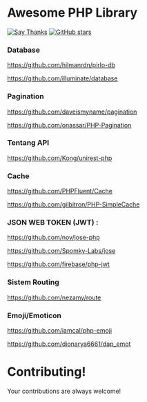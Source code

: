 # Awesome PHP Library
[![Say Thanks](https://img.shields.io/badge/say-thanks-ff69b4.svg)](https://saythanks.io/to/isfaaghyth)
[![GitHub stars](https://img.shields.io/github/stars/k4m4/movies-for-hackers.svg)](https://github.com/isfaaghyth/awesome-php-library/stargazers)

### Database
https://github.com/hilmanrdn/pirlo-db

https://github.com/illuminate/database

### Pagination
https://github.com/daveismyname/pagination

https://github.com/onassar/PHP-Pagination

###  Tentang API
https://github.com/Kong/unirest-php

###  Cache
https://github.com/PHPFluent/Cache

https://github.com/gilbitron/PHP-SimpleCache

### JSON WEB TOKEN (JWT) :
https://github.com/nov/jose-php

https://github.com/Spomky-Labs/jose

https://github.com/firebase/php-jwt

###  Sistem Routing
https://github.com/nezamy/route

### Emoji/Emoticon
https://github.com/iamcal/php-emoji

https://github.com/dionarya6661/dap_emot

# Contributing!
Your contributions are always welcome! 

